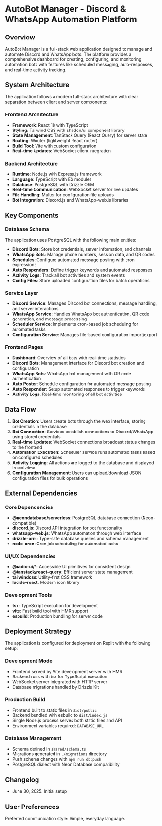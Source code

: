 # AutoBot Manager - Discord & WhatsApp Automation Platform

## Overview

AutoBot Manager is a full-stack web application designed to manage and automate Discord and WhatsApp bots. The platform provides a comprehensive dashboard for creating, configuring, and monitoring automation bots with features like scheduled messaging, auto-responses, and real-time activity tracking.

## System Architecture

The application follows a modern full-stack architecture with clear separation between client and server components:

### Frontend Architecture
- **Framework**: React 18 with TypeScript
- **Styling**: Tailwind CSS with shadcn/ui component library
- **State Management**: TanStack Query (React Query) for server state
- **Routing**: Wouter (lightweight React router)
- **Build Tool**: Vite with custom configuration
- **Real-time Updates**: WebSocket client integration

### Backend Architecture
- **Runtime**: Node.js with Express.js framework
- **Language**: TypeScript with ES modules
- **Database**: PostgreSQL with Drizzle ORM
- **Real-time Communication**: WebSocket server for live updates
- **File Handling**: Multer for configuration file uploads
- **Bot Integration**: Discord.js and WhatsApp-web.js libraries

## Key Components

### Database Schema
The application uses PostgreSQL with the following main entities:
- **Discord Bots**: Store bot credentials, server information, and channels
- **WhatsApp Bots**: Manage phone numbers, session data, and QR codes
- **Schedules**: Configure automated message posting with cron expressions
- **Auto Responders**: Define trigger keywords and automated responses
- **Activity Logs**: Track all bot activities and system events
- **Config Files**: Store uploaded configuration files for batch operations

### Service Layer
- **Discord Service**: Manages Discord bot connections, message handling, and server interactions
- **WhatsApp Service**: Handles WhatsApp bot authentication, QR code generation, and message processing
- **Scheduler Service**: Implements cron-based job scheduling for automated tasks
- **Configuration Service**: Manages file-based configuration import/export

### Frontend Pages
- **Dashboard**: Overview of all bots with real-time statistics
- **Discord Bots**: Management interface for Discord bot creation and configuration
- **WhatsApp Bots**: WhatsApp bot management with QR code authentication
- **Auto Poster**: Schedule configuration for automated message posting
- **Auto Responder**: Setup automated responses to trigger keywords
- **Activity Logs**: Real-time monitoring of all bot activities

## Data Flow

1. **Bot Creation**: Users create bots through the web interface, storing credentials in the database
2. **Bot Connection**: Services establish connections to Discord/WhatsApp using stored credentials
3. **Real-time Updates**: WebSocket connections broadcast status changes to the frontend
4. **Automation Execution**: Scheduler service runs automated tasks based on configured schedules
5. **Activity Logging**: All actions are logged to the database and displayed in real-time
6. **Configuration Management**: Users can upload/download JSON configuration files for bulk operations

## External Dependencies

### Core Dependencies
- **@neondatabase/serverless**: PostgreSQL database connection (Neon-compatible)
- **discord.js**: Discord API integration for bot functionality
- **whatsapp-web.js**: WhatsApp automation through web interface
- **drizzle-orm**: Type-safe database queries and schema management
- **node-cron**: Cron job scheduling for automated tasks

### UI/UX Dependencies
- **@radix-ui/***: Accessible UI primitives for consistent design
- **@tanstack/react-query**: Efficient server state management
- **tailwindcss**: Utility-first CSS framework
- **lucide-react**: Modern icon library

### Development Tools
- **tsx**: TypeScript execution for development
- **vite**: Fast build tool with HMR support
- **esbuild**: Production bundling for server code

## Deployment Strategy

The application is configured for deployment on Replit with the following setup:

### Development Mode
- Frontend served by Vite development server with HMR
- Backend runs with tsx for TypeScript execution
- WebSocket server integrated with HTTP server
- Database migrations handled by Drizzle Kit

### Production Build
- Frontend built to static files in `dist/public`
- Backend bundled with esbuild to `dist/index.js`
- Single Node.js process serves both static files and API
- Environment variables required: `DATABASE_URL`

### Database Management
- Schema defined in `shared/schema.ts`
- Migrations generated in `./migrations` directory
- Push schema changes with `npm run db:push`
- PostgreSQL dialect with Neon Database compatibility

## Changelog

- June 30, 2025. Initial setup

## User Preferences

Preferred communication style: Simple, everyday language.
